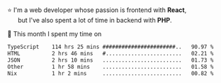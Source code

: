 ⭐ I'm a web developer whose passion is frontend with <b>React</b>,<br/>
&nbsp; &nbsp; &nbsp; but I've also spent a lot of time in backend with <b>PHP</b>.

📅 This month I spent my time on

<!--START_SECTION:waka-->

```txt
TypeScript    114 hrs 25 mins #######################..   90.97 %
HTML          2 hrs 46 mins   #........................   02.21 %
JSON          2 hrs 10 mins   .........................   01.73 %
Other         1 hr 58 mins    .........................   01.58 %
Nix           1 hr 2 mins     .........................   00.82 %
```

<!--END_SECTION:waka-->
